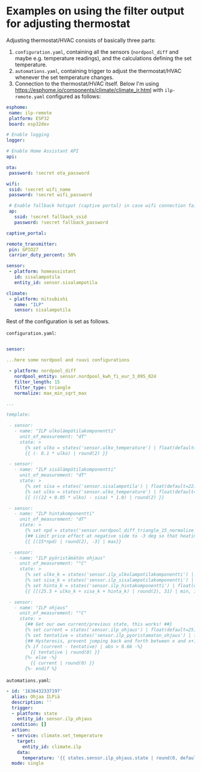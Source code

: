 # Examples on using the filter output for adjusting thermostat

Adjusting thermostat/HVAC consists of basically three parts:
1. `configuration.yaml`, containing all the sensors (`nordpool_diff` and maybe e.g. temperature readings), and the calculations defining the set temperature.
2. `automations.yaml`, containing trigger to adjust the thermostat/HVAC whenever the set temperature changes.
3. Connection to the thermostat/HVAC itself. Below I'm using https://esphome.io/components/climate/climate_ir.html with `ilp-remote.yaml` configured as follows:

 ```yaml
 esphome:
  name: ilp-remote
  platform: ESP32
  board: esp32dev

# Enable logging
logger:

# Enable Home Assistant API
api:

ota:
  password: !secret ota_password

wifi:
  ssid: !secret wifi_name
  password: !secret wifi_password

  # Enable fallback hotspot (captive portal) in case wifi connection fails
  ap:
    ssid: !secret fallback_ssid
    password: !secret fallback_password

captive_portal:

remote_transmitter:
  pin: GPIO27
  carrier_duty_percent: 50%

sensor:
  - platform: homeassistant
    id: sisalampotila
    entity_id: sensor.sisalampotila

climate:
  - platform: mitsubishi
    name: "ILP"
    sensor: sisalampotila
 ```


Rest of the configuration is set as follows.

`configuration.yaml`:
 ```yaml

sensor:

...here some nordpool and ruuvi configurations

  - platform: nordpool_diff
    nordpool_entity: sensor.nordpool_kwh_fi_eur_3_095_024
    filter_length: 15
    filter_type: triangle
    normalize: max_min_sqrt_max

...

template:

  - sensor:
    - name: "ILP ulkolämpötilakomponentti"
      unit_of_measurement: "dT"
      state: >
        {% set ulko = states('sensor.ulko_temperature') | float(default=0) %}
        {{ (- 0.1 * ulko) | round(2) }}

  - sensor:
    - name: "ILP sisälämpötilakomponentti"
      unit_of_measurement: "dT"
      state: >
        {% set sisa = states('sensor.sisalampotila') | float(default=22) %}
        {% set ulko = states('sensor.ulko_temperature') | float(default=0) %}
        {{ (((22 + 0.05 * ulko) - sisa) * 1.0) | round(2) }}

  - sensor:
    - name: "ILP hintakomponentti"
      unit_of_measurement: "dT"
      state: >
        {% set npd = states('sensor.nordpool_diff_triangle_15_normalize_max_min_sqrt_max') | float(default=0) %}
        {## Limit price effect at negative side to -3 deg so that heating never stops when it's cold (ulkokomponentti +2 -> lähtöpiste +27.5)  ##}
        {{ [(15*npd) | round(2), -3] | max}}

  - sensor:
    - name: "ILP pyöristämätön ohjaus"
      unit_of_measurement: "°C"
      state: >
        {% set ulko_k = states('sensor.ilp_ulkolampotilakomponentti') | float(default=0) %}
        {% set sisa_k = states('sensor.ilp_sisalampotilakomponentti') | float(default=22) %}
        {% set hinta_k = states('sensor.ilp_hintakomponentti') | float(default=0) %}
        {{ [[(25.5 + ulko_k + sisa_k + hinta_k) | round(2), 31] | min, 16] | max}}

  - sensor:
    - name: "ILP ohjaus"
      unit_of_measurement: "°C"
      state: >
        {## Get our own current/previous state, this works! ##}
        {% set current = states('sensor.ilp_ohjaus') | float(default=25) %}
        {% set tentative = states('sensor.ilp_pyoristamaton_ohjaus') | float(default=25) %}
        {## Hysteresis, prevent jumping back and forth between x and x+1 when control is ~x.5  ##}
        {% if (current - tentative) | abs > 0.66 -%}
          {{ tentative | round(0) }}
        {%- else -%}
          {{ current | round(0) }}
        {%- endif %}

```


`automations.yaml`:
```yaml
- id: '1636432337197'
  alias: Ohjaa ILPiä
  description: ''
  trigger:
  - platform: state
    entity_id: sensor.ilp_ohjaus
  condition: []
  action:
  - service: climate.set_temperature
    target:
      entity_id: climate.ilp
    data:
      temperature: '{{ states.sensor.ilp_ohjaus.state | round(0, default=25) }}'
  mode: single
```
